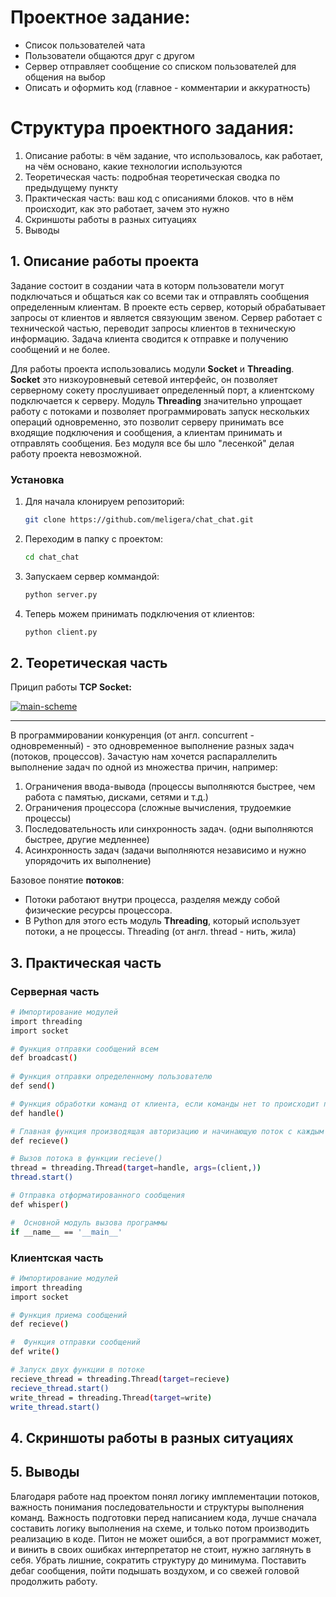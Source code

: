 <!-- Simple Python socket chat -->
# Проектное задание:
*  Список пользователей чата
*  Пользователи общаются друг с другом
*  Сервер отправляет сообщение со списком пользователей для общения на выбор
*  Описать и оформить код (главное - комментарии и аккуратность)

# Структура проектного задания:
1) Описание работы: в чём задание, что использовалось, как работает, на чём основано, какие технологии используются 
2) Теоретическая часть: подробная теоретическая сводка по предыдущему пункту 
3) Практическая часть: ваш код с описаниями блоков. что в нём происходит, как это работает, зачем это нужно
4) Скриншоты работы в разных ситуациях
5) Выводы 

<!-- DESCRIPTION -->
## 1. Описание работы проекта
Задание состоит в создании чата в которм пользователи могут подключаться и общаться как со всеми так и отправлять сообщения определенным клиентам.
В проекте есть сервер, который обрабатывает запросы от клиентов и является связующим звеном. Сервер работает с технической частью, переводит запросы клиентов в техническую информацию. Задача клиента сводится к отправке и получению сообщений и не более.

Для работы проекта использовались модули <b>Socket</b> и <b>Threading</b>. <b>Socket</b> это низкоуровневый сетевой интерфейс, он позволяет серверному сокету прослушивает определенный порт, а клиентскому подключается к серверу. Модуль <b>Threading</b> значительно упрощает работу с потоками и позволяет программировать запуск нескольких операций одновременно, это позволит серверу принимать все входящие подключения и сообщения, а клиентам принимать и отправлять сообщения. Без модуля все бы шло "лесенкой" делая работу проекта невозможной.

### Установка

1. Для начала клонируем репозиторий:
   ```sh
   git clone https://github.com/meligera/chat_chat.git
   ```
2. Переходим в папку с проектом: 
    ```sh
   cd chat_chat
   ```
3. Запускаем сервер коммандой:
    ```sh
   python server.py
   ```
4. Теперь можем принимать подключения от клиентов:
    ```sh
   python client.py
   ```

## 2. Теоретическая часть
Прицип работы <b>TCP Socket:</b>

<a href="https://ibb.co/rHB82V6"><img src="https://i.ibb.co/gJ0qZxT/main-scheme.png" alt="main-scheme" border="0"></a>

<hr>

В программировании конкуренция (от англ. concurrent - одновременный) - это одновременное выполнение разных задач (потоков, процессов).
Зачастую нам хочется распараллелить выполнение задач по одной из множества причин, например:

1) Ограничения ввода-вывода (процессы выполняются быстрее, чем работа с памятью, дисками, сетями и т.д.)
2) Ограничения процессора (сложные вычисления, трудоемкие процессы)
3) Последовательность или синхронность задач. (одни выполняются быстрее, другие медленнее)
4) Асинхронность задач (задачи выполняются независимо и нужно упорядочить их выполнение)

Базовое понятие <b>потоков</b>:
* Потоки работают внутри процесса, разделяя между собой
физические ресурсы процессора.
* В Python для этого есть модуль <b>Threading</b>, который использует
потоки, а не процессы. Threading (от англ. thread - нить, жила)

## 3. Практическая часть
### Серверная часть

```sh
# Импортирование модулей
import threading
import socket

# Функция отправки сообщений всем
def broadcast()
       
# Функция отправки определенному пользователю
def send()

# Функция обработки команд от клиента, если команды нет то происходит пересылка сообщения всем пользователям
def handle()

# Главная функция производящая авторизацию и начинающую поток с каждым подключением
def recieve()

# Вызов потока в функции recieve()
thread = threading.Thread(target=handle, args=(client,))
thread.start()

# Отправка отформатированного сообщения
def whisper()

#  Основной модуль вызова программы
if __name__ == '__main__'
```
### Клиентская часть
```sh
# Импортирование модулей
import threading
import socket

# Функция приема сообщений
def recieve()

#  Функция отправки сообщений
def write()

# Запуск двух функции в потоке
recieve_thread = threading.Thread(target=recieve)
recieve_thread.start()
write_thread = threading.Thread(target=write)
write_thread.start()
```

## 4. Скриншоты работы в разных ситуациях


## 5. Выводы
Благодаря работе над проектом понял логику имплементации потоков, важность понимания последовательности и структуры выполнения команд. Важность подготовки перед написанием кода, лучше сначала составить логику выполнения на схеме, и только потом производить реализацию в коде. 
Питон не может ошибся, а вот программист может, и винить в своих ошибках интерпретатор не стоит, нужно заглянуть в себя. Убрать лишние, сократить структуру до минимума. Поставить дебаг сообщения, пойти подышать воздухом, и со свежей головой продолжить работу.
